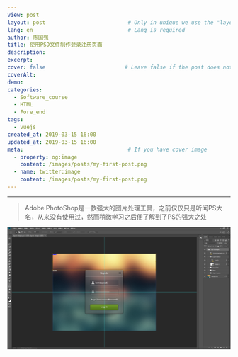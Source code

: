 ```yaml
---
view: post
layout: post                          # Only in unique we use the "layout: post"
lang: en                              # Lang is required
author: 陈国强
title: 使用PSD文件制作登录注册页面
description:
excerpt:
cover: false                         # Leave false if the post does not have cover image, if there is set to true
coverAlt:
demo:
categories:
  - Software_course
  - HTML
  - Fore_end
tags: 
  - vuejs
created_at: 2019-03-15 16:00
updated_at: 2019-03-15 16:00
meta:                                 # If you have cover image
  - property: og:image
    content: /images/posts/my-first-post.png
  - name: twitter:image
    content: /images/posts/my-first-post.png
---
```


---
> Adobe PhotoShop是一款强大的图片处理工具，之前仅仅只是听闻PS大名，从来没有使用过，然而稍微学习之后便了解到了PS的强大之处

![系统截图](../img/PS.png)
